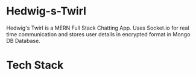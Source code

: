 # Hedwig-s-Twirl
Hedwig's Twirl is a MERN Full Stack Chatting App. Uses Socket.io for real time communication and stores user details in encrypted format in Mongo DB Database.
# Tech Stack
